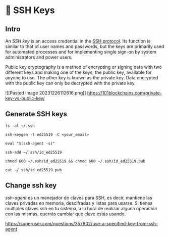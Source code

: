 # 🔑 SSH Keys

## Intro
An _SSH key_ is an access credential in the [SSH protocol](https://www.ssh.com/ssh/protocol/). Its function is similar to that of user names and passwords, but the keys are primarily used for automated processes and for implementing single sign-on by system administrators and power users.

Public key cryptography is a method of encrypting or signing data with two different keys and making one of the keys, the public key, available for anyone to use. The other key is known as the private key. Data encrypted with the public key can only be decrypted with the private key.

![[Pasted image 20231226112616.png]]
https://101blockchains.com/private-key-vs-public-key/
## Generate SSH keys

```shell
ls -al ~/.ssh
```

```shell
ssh-keygen -t ed25519 -C <your_email>
```

```shell
eval "$(ssh-agent -s)"
```

```shell
ssh-add ~/.ssh/id_ed25519
```

```shell
chmod 600 ~/.ssh/id_ed25519 && chmod 600 ~/.ssh/id_ed25519.pub
```

```shell
cat ~/.ssh/id_ed25519.pub
```

## Change ssh key

_ssh_-_agent_ es un manejador de claves para SSH, es decir, mantiene las claves privadas en memoria, descifradas y listas para usarse. Si tienes multiples claves ssh en tu sistema, a la hora de realizar alguna operación con las mismas, querrás cambiar que clave estás usando.

https://superuser.com/questions/357602/use-a-specified-key-from-ssh-agent

